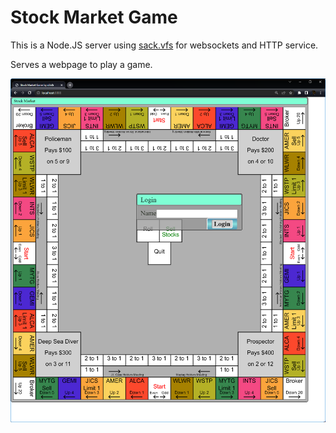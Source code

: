 
# Stock Market Game

This is a Node.JS server using [sack.vfs](https://github.com/d3x0r/sack.vfs) for websockets and HTTP service.

Serves a webpage to play a game.

![Screenshot](CoverImage.png)
